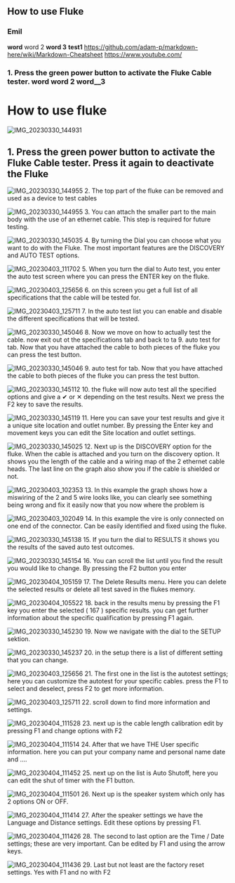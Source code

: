 ## How to use Fluke
### Emil
**word** word 2 __word 3__ 
__test1__
<https://github.com/adam-p/markdown-here/wiki/Markdown-Cheatsheet>
<https://www.youtube.com/>
### 1. Press the green power button to activate the Fluke Cable tester. **word** word 2 __word__3__ 



# How to use fluke

![IMG_20230330_144931](https://user-images.githubusercontent.com/129166651/229772422-6db35dc2-d527-42f7-ae5a-070de8c6cbcf.jpg)
## 1. Press the green power button to activate the Fluke Cable tester. Press it again to deactivate the Fluke

![IMG_20230330_144955](https://user-images.githubusercontent.com/129166651/230000318-017cbcd4-7cc5-4069-90c8-e2df85e9e756.jpg)
2. The top part of the fluke can be removed and used as a device to test cables 

![IMG_20230330_144955](https://user-images.githubusercontent.com/129166651/230000610-f90b67c6-4248-4ab9-b712-f086efd63681.jpg)
3. You can attach the smaller part to the main body with the use of an ethernet cable. This step is required for future testing.

![IMG_20230330_145035](https://user-images.githubusercontent.com/129166651/230000737-f5c1cb84-0e21-4958-93c9-06445b3c0cf6.jpg)
4. By turning the Dial you can choose what you want to do with the Fluke. The most important features are the DISCOVERY and AUTO TEST options.

![IMG_20230403_111702](https://user-images.githubusercontent.com/129166651/230001289-0d77ac22-2946-476a-bfad-48b044298313.jpg)
5. When you turn the dial to Auto test, you enter the auto test screen where you can press the ENTER key on the fluke.

![IMG_20230403_125656](https://user-images.githubusercontent.com/129166651/230002933-69a3ee80-5b2a-436b-a8ef-3bb01e6e21d9.jpg)
6. on this screen you get a full list of all specifications that the cable will be tested for.

![IMG_20230403_125711](https://user-images.githubusercontent.com/129166651/230003004-5717d5e8-2484-4acc-a27e-f27dea414389.jpg)
7. In the auto test list you can enable and disable the different specifications that will be tested.

![IMG_20230330_145046](https://user-images.githubusercontent.com/129166651/230003499-2fb14793-45e9-473d-b3dd-96899124892b.jpg)
8. Now we move on how to actually test the cable. now exit out ot the specifications tab and back to ta 9. auto test for tab. Now that you have attached the cable to both pieces of the fluke you can press the test button. 

![IMG_20230330_145046](https://user-images.githubusercontent.com/129166651/230003954-500c767a-0145-4fdc-af50-690f8f5c8b50.jpg)
9. auto test for tab. Now that you have attached the cable to both pieces of the fluke you can press the test button. 

![IMG_20230330_145112](https://user-images.githubusercontent.com/129166651/230004148-5b471b4b-a93a-4245-8587-2e1bd8942043.jpg)
10. the fluke will now auto test all the specified options and give a ✔ or ✕ depending on the test results. Next we press the F2 key to save the results.

![IMG_20230330_145119](https://user-images.githubusercontent.com/129166651/230004198-5d93d89f-52c9-4dcf-aa1e-9517f90494b3.jpg)
11. Here you can save your test results and give it a unique site location and outlet number. 
By pressing the Enter key and movement keys you can edit the Site location and outlet settings.

![IMG_20230330_145025](https://user-images.githubusercontent.com/129166651/230004290-71b4e097-93a8-457c-b026-441f5b31f139.jpg)
12. Next up is the DISCOVERY option for the fluke. When the cable is attached and you turn on the discovery option. It shows you the length of the cable and a wiring map of the 2 ethernet cable heads. The last line on the graph also show you if the cable is shielded or not. 

![IMG_20230403_102353](https://user-images.githubusercontent.com/129166651/230004390-08f02f68-5ed8-4b0f-9743-f1c87ba83b2d.jpg)
13. In this example the graph shows how a miswiring of the 2 and 5 wire looks like, you can clearly see something being wrong and fix it easily now that you now where the problem is

![IMG_20230403_102049](https://user-images.githubusercontent.com/129166651/230004440-69503e87-a747-4a5d-9c23-6dd752f2a646.jpg)
14. In this example the vire is only connected on one end of the connector. Can be easily identified and fixed using the fluke.

![IMG_20230330_145138](https://user-images.githubusercontent.com/129166651/230004588-9a1ba5e1-8edb-48c8-add3-57f051fbe2e2.jpg)
15. If you turn the dial to RESULTS it shows you the results of the saved auto test outcomes.

![IMG_20230330_145154](https://user-images.githubusercontent.com/129166651/230004712-4c344cb6-8014-4366-b373-fb5e5cbba546.jpg)
16. You can scroll the list until you find the result you would like to change. By pressing the F2 button you enter

![IMG_20230404_105159](https://user-images.githubusercontent.com/129166651/230005394-04d65918-0fb3-439b-bb2d-44f70b5c73e7.jpg)
17. The Delete Results menu. Here you can delete the selected results or delete all test saved in the flukes memory.

![IMG_20230404_105522](https://user-images.githubusercontent.com/129166651/230005469-8e922ee0-cf3c-4234-913d-e8190ac7fc27.jpg)
18. back in the results menu by pressing the F1 key you enter the selected ( 167 ) specific results. you can get further information about the specific qualification by pressing F1 again.

![IMG_20230330_145230](https://user-images.githubusercontent.com/129166651/230005546-dbc67dcd-c552-4365-a373-bab5efd1ed06.jpg)
19. Now we navigate with the dial to the SETUP sektion.

![IMG_20230330_145237](https://user-images.githubusercontent.com/129166651/230005760-faa2751e-ecfb-4153-9996-f57dfcac539c.jpg)
20. in the setup there is a list of different setting that you can change.

![IMG_20230403_125656](https://user-images.githubusercontent.com/129166651/230005808-289fea0a-62c0-452f-8ed7-e47eec67e7f1.jpg)
21. The first one in the list is the autotest settings; here you can customize the autotest for your specific cables. press the F1 to select and deselect, press F2 to get more information.

![IMG_20230403_125711](https://user-images.githubusercontent.com/129166651/230005941-e4a076fc-de9e-426d-92ab-0fc478f4aebd.jpg)
22. scroll down to find more information and settings.

![IMG_20230404_111528](https://user-images.githubusercontent.com/129166651/230006040-37366c66-f37f-410d-95b6-41b4fd967015.jpg)
23. next up is the cable length calibration edit by pressing F1 and change options with F2

![IMG_20230404_111514](https://user-images.githubusercontent.com/129166651/230006082-0d8bb538-b882-4d98-888d-e8983370d7ea.jpg)
24. After that we have THE User specific information. here you can put your company name and personal name date and ….

![IMG_20230404_111452](https://user-images.githubusercontent.com/129166651/230006132-90db9b2d-5a40-483f-b67d-ceeabc730741.jpg)
25. next up on the list is Auto Shutoff, here you can edit the shut of timer with the F1 button.

![IMG_20230404_111501](https://user-images.githubusercontent.com/129166651/230006260-46faa292-186d-4e81-9242-5e15a833e695.jpg)
26. Next up is the speaker system which only has 2 options ON or OFF.

![IMG_20230404_111414](https://user-images.githubusercontent.com/129166651/230006306-e3543343-facb-4fc8-a34c-2cf786a7705f.jpg)
27. After the speaker settings we have the Language and Distance settings. Edit these options by pressing F1.

![IMG_20230404_111426](https://user-images.githubusercontent.com/129166651/230006324-2614842d-07d6-47ee-873a-57497ff72327.jpg)
28. The second to last option are the Time / Date settings; these are very important. Can be edited by F1 and using the arrow keys. 

![IMG_20230404_111436](https://user-images.githubusercontent.com/129166651/230006387-936aa584-2460-4ca5-9ff4-16c63f07b23e.jpg)
29. Last but not least are the factory reset settings. Yes with F1 and no with F2






